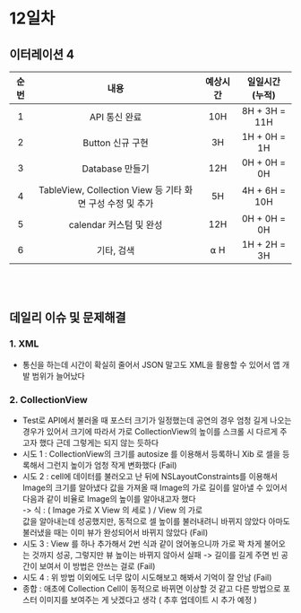 # 12일차
## 이터레이션 4
|순번|내용|예상시간|일일시간 (누적)
|:---:|:-----:|:-------:|:-------:
|1|API 통신 완료| 10H | 8H + 3H = 11H
|2|Button 신규 구현| 3H | 1H + 0H = 1H
|3|Database 만들기| 12H | 0H + 0H = 0H
|4|TableView, Collection View 등 기타 화면 구성 수정 및 추가| 5H | 4H + 6H = 10H
|5|calendar 커스텀 및 완성| 12H | 0H + 0H = 0H
|6|기타, 검색| ⍺ H | 1H + 2H = 3H


</br></br>
## 데일리 이슈 및 문제해결
### 1. XML
  - 통신을 하는데 시간이 확실히 줄어서 JSON 말고도 XML을 활용할 수 있어서 앱 개발 범위가 늘어났다 
### 2. CollectionView
  - Test로 API에서 불러올 때 포스터 크기가 일정했는데 공연의 경우 엄청 길게 나오는 경우가 있어서 크기에 따라서 가로 CollectionView의 높이를 스크롤 시 다르게 주고자 했다 근데 그렇게는 되지 않는 듯하다
  - 시도 1 : CollectionView의 크기를 autosize 를 이용해서 등록하니 Xib 로 셀을 등록해서 그런지 높이가 엄청 작게 변화했다 (Fail)
  - 시도 2 : cell에 데이터를 불러오고 난 뒤에 NSLayoutConstraints를 이용해서 Image의 크기를 알아냈다 값을 가져올 때 Image의 가로 길이를 알아낼 수 있어서 다음과 같이 비율로 Image의 높이를 알아내고자 했다<br/>
      -> 식 : ( Image 가로 X View 의 세로 ) / View 의 가로<br/>
      값을 알아내는데 성공했지만, 동적으로 셀 높이를 불러내려니 바뀌지 않았다 아마도 불러냈을 때는 이미 뷰가 완성되어서 바뀌지 않았다 (Fail) <br/>
  - 시도 3 : View 를 하나 추가해서 2번 식과 같이 얹어놓으니까 가로 꽉 차게 불어오는 것까지 성공, 그렇지만 뷰 높이는 바뀌지 않아서 실패 -> 길이를 길게 주면 빈 공간이 보여서 이 방법은 안쓰는 걸로 (Fail)
  - 시도 4 : 위 방법 이외에도 너무 많이 시도해보고 해봐서 기억이 잘 안남 (Fail)
  - 종합 : 애초에 Collection Cell이 동적으로 바뀌면 이상할 것 같고 다른 방법으로 포스터 이미지를 보여주는 게 낫겠다고 생각 ( 추후 업데이트 시 추가 예정 )
